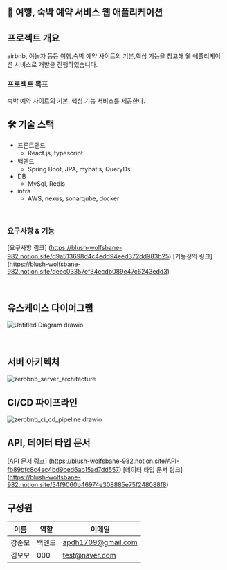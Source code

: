 ## 🙌 여행, 숙박 예약 서비스 웹 애플리케이션

## 프로젝트 개요
airbnb, 야놀자 등등 여행,숙박 예약 사이트의 기본,핵심 기능을 참고해 웹 애플리케이션 서비스로 개발을 진행하였습니다.

### 프로젝트 목표 
숙박 예약 사이트의 기본, 핵심 기능 서비스를 제공한다. 

## 🛠 기술 스택
- 프론트엔드 
  - React.js, typescript
- 백엔드
  - Spring Boot, JPA, mybatis, QueryDsl
- DB
  - MySql, Redis
- infra
  - AWS, nexus, sonarqube, docker

<br>

### 요구사항 & 기능 
[요구사항 림크] (https://blush-wolfsbane-982.notion.site/d9a513698d4c4edd94eed372dd983b25)
[기능정의 링크] (https://blush-wolfsbane-982.notion.site/deec03357ef34ecdb089e47c6243edd3)

<br>

## 유스케이스 다이어그램
![Untitled Diagram drawio](https://user-images.githubusercontent.com/48584943/193713709-cb237e5c-92c6-4711-b844-133f152e2e86.png)

<br>

## 서버 아키텍처 
![zerobnb_server_architecture](https://user-images.githubusercontent.com/48584943/193728263-4b912827-99bd-4b2a-82f2-3dc3fe380b12.png)
<br>

## CI/CD 파이프라인 
![zerobnb_ci_cd_pipeline drawio](https://user-images.githubusercontent.com/48584943/193739976-1c90ed1e-41aa-4d79-8913-09740a2407e3.png)
<br> 

## API, 데이터 타입 문서
[API 문서 링크] (https://blush-wolfsbane-982.notion.site/API-fb89bfc8c4ec4bd9bed6ab15ad7dd557)
[데이터 타입 문서 링크] (https://blush-wolfsbane-982.notion.site/34f9060b46974e308885e75f248088f8)
<br>

## 구성원
| 이름  | 역할  | 이메일                |
|-----|-----|--------------------|
| 강준모 | 백엔드 | apdh1709@gmail.com |
| 김모모 | 000 | test@naver.com     |
